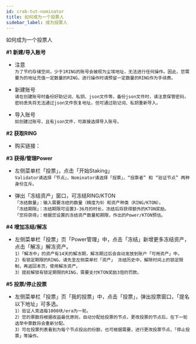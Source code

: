 ```yaml
---
id: crab-tut-nominator
title: 如何成为一个投票人
sidebar_label: 成为投票人
---
```


如何成为一个投票人

**#1 新建/导入账号**

 - 注意
<br>`为了节约存储空间，少于1RING的账号会被视为尘埃地址，无法进行任何操作。因此，您需要为的地址充值一定数量的RING，进行操作时请预留一定数量的RING作为手续费。`

 - 新建账号
<br>`请在创建账号时备份好助记词、私钥、json文件等。备份json文件时，请注意保管密码，密码丢失将无法通过json文件恢复地址，但可通过助记词、私钥重新导入。`

 - 导入账号
<br>`如创建过账号，且有json文件，可直接选择导入账号。`

**#2 获取RING**

 - 购买链接：

**#3 获得/管理Power**

 - 左侧菜单栏「投票」，点击「开始Staking」
<br>`Validator请选择「节点」，Nominator请选择「投票」，“投票者” 和 “验证节点” 两种身份互斥。`

 - 弹出「冻结资产」窗口，可冻结RING/KTON
<br>`「冻结数量」：输入需要冻结的数量（精度为9）和资产种类（RING/KTON）。`
<br>`「冻结期限」：冻结期限可设置3-36月的时长，冻结后将获得额外的KTON奖励。`
<br>`「您将获得」：根据您设置的冻结资产数量和期限，作出的Power/KTON预估。`

**#4 增加冻结/解冻**

 - 左侧菜单栏「投票」页「Power管理」中，点击「冻结」新增更多冻结资产，点击「解冻」解冻资产。
<br>`1）「解冻中」的资产有14天的解冻期，解冻期过后会自动发放到账户「可用资产」中。`
<br>`2）有锁定期限的RING，请先至左侧菜单栏「资产」 冻结历史中，解除时间上的锁定限制，再返回本页，使用解冻资产。`
<br>`3）提前解锁有锁定期限的RING，需要支付KTON奖励3倍的罚款。`

**#5 投票/停止投票**

 - 左侧菜单栏「投票」页「我的投票」中，点击「投票」，弹出投票窗口，「提名以下地址」可多选。
<br>`1）验证人竞选每1000块/era为一轮。`
<br>`2）您的票数将根据收益最优原则，自动分配给投票的节点，更改投票的节点后，在下一轮选举中票数将会重新分配。`
<br>`3）可在投票列表看到为每个节点投出的份额，也可根据需要，进行更改投票节点、「停止投票」等操作。`
